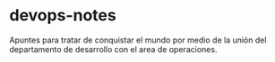 # devops-notes
Apuntes para tratar de conquistar el mundo por medio de la unión del departamento de desarrollo con el area de operaciones.
